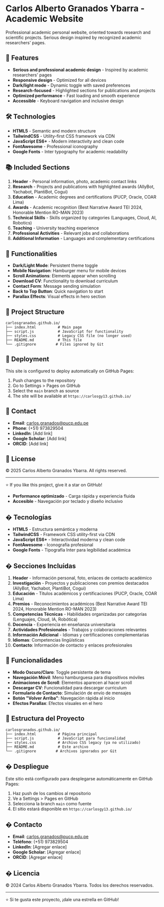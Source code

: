 # Carlos Alberto Granados Ybarra - Academic Website

Professional academic personal website, oriented towards research and scientific projects. Serious design inspired by recognized academic researchers' pages.

## 🎯 Features

- **Serious and professional academic design** - Inspired by academic researchers' pages
- **Responsive design** - Optimized for all devices
- **Dark/light mode** - Dynamic toggle with saved preferences
- **Research-focused** - Highlighted sections for publications and projects
- **Optimized performance** - Fast loading and smooth experience
- **Accessible** - Keyboard navigation and inclusive design

## 🛠 Technologies

- **HTML5** - Semantic and modern structure
- **TailwindCSS** - Utility-first CSS framework via CDN
- **JavaScript ES6+** - Modern interactivity and clean code
- **FontAwesome** - Professional iconography
- **Google Fonts** - Inter typography for academic readability

## 📚 Included Sections

1. **Header** - Personal information, photo, academic contact links
2. **Research** - Projects and publications with highlighted awards (AllyBot, Yachabot, PlantiBot, Cogui)
3. **Education** - Academic degrees and certifications (PUCP, Oracle, COAR Lima)
4. **Awards** - Academic recognition (Best Narrative Award TEI 2024, Honorable Mention RO-MAN 2023)
5. **Technical Skills** - Skills organized by categories (Languages, Cloud, AI, Robotics)
6. **Teaching** - University teaching experience
7. **Professional Activities** - Relevant jobs and collaborations
8. **Additional Information** - Languages and complementary certifications

## 🌟 Functionalities

- **Dark/Light Mode**: Persistent theme toggle
- **Mobile Navigation**: Hamburger menu for mobile devices
- **Scroll Animations**: Elements appear when scrolling
- **Download CV**: Functionality to download curriculum
- **Contact Form**: Message sending simulation
- **Back to Top Button**: Quick navigation to start
- **Parallax Effects**: Visual effects in hero section

## 📂 Project Structure

```
carlosgranados.github.io/
├── index.html          # Main page
├── script.js           # JavaScript for functionality
├── styles.css          # Legacy CSS file (no longer used)
├── README.md           # This file
└── .gitignore         # Files ignored by Git
```

## 🚀 Deployment

This site is configured to deploy automatically on GitHub Pages:

1. Push changes to the repository
2. Go to Settings > Pages on GitHub
3. Select the `main` branch as source
4. The site will be available at `https://carlosgy13.github.io/`

## 📧 Contact

- **Email**: carlos.granados@pucp.edu.pe
- **Phone**: (+51) 973829504
- **LinkedIn**: [Add link]
- **Google Scholar**: [Add link]
- **ORCID**: [Add link]

## 📄 License

© 2025 Carlos Alberto Granados Ybarra. All rights reserved.

---

⭐ If you like this project, give it a star on GitHub!
- **Performance optimizado** - Carga rápida y experiencia fluida
- **Accesible** - Navegación por teclado y diseño inclusivo

## � Tecnologías

- **HTML5** - Estructura semántica y moderna
- **TailwindCSS** - Framework CSS utility-first via CDN
- **JavaScript ES6+** - Interactividad moderna y clean code
- **FontAwesome** - Iconografía profesional
- **Google Fonts** - Tipografía Inter para legibilidad académica

## � Secciones Incluidas

1. **Header** - Información personal, foto, enlaces de contacto académico
2. **Investigación** - Proyectos y publicaciones con premios destacados (AllyBot, Yachabot, PlantiBot, Cogui)
3. **Educación** - Títulos académicos y certificaciones (PUCP, Oracle, COAR Lima)
4. **Premios** - Reconocimientos académicos (Best Narrative Award TEI 2024, Honorable Mention RO-MAN 2023)
5. **Competencias Técnicas** - Habilidades organizadas por categorías (Lenguajes, Cloud, IA, Robótica)
6. **Docencia** - Experiencia en enseñanza universitaria
7. **Actividades Profesionales** - Trabajos y colaboraciones relevantes
8. **Información Adicional** - Idiomas y certificaciones complementarias
8. **Idiomas**: Competencias lingüísticas
9. **Contacto**: Información de contacto y enlaces profesionales

## 🌟 Funcionalidades

- **Modo Oscuro/Claro**: Toggle persistente de tema
- **Navegación Móvil**: Menú hamburguesa para dispositivos móviles
- **Animaciones de Scroll**: Elementos aparecen al hacer scroll
- **Descargar CV**: Funcionalidad para descargar curriculum
- **Formulario de Contacto**: Simulación de envío de mensajes
- **Botón "Volver Arriba"**: Navegación rápida al inicio
- **Efectos Parallax**: Efectos visuales en el hero

## 📂 Estructura del Proyecto

```
carlosgranados.github.io/
├── index.html          # Página principal
├── script.js           # JavaScript para funcionalidad
├── styles.css          # Archivo CSS legacy (ya no utilizado)
├── README.md           # Este archivo
└── .gitignore         # Archivos ignorados por Git
```

## � Despliegue

Este sitio está configurado para desplegarse automáticamente en GitHub Pages:

1. Haz push de los cambios al repositorio
2. Ve a Settings > Pages en GitHub
3. Selecciona la branch `main` como fuente
4. El sitio estará disponible en `https://carlosgy13.github.io/`

## � Contacto

- **Email**: carlos.granados@pucp.edu.pe
- **Teléfono**: (+51) 973829504
- **LinkedIn**: [Agregar enlace]
- **Google Scholar**: [Agregar enlace]
- **ORCID**: [Agregar enlace]

## � Licencia

© 2024 Carlos Alberto Granados Ybarra. Todos los derechos reservados.

---

⭐ Si te gusta este proyecto, ¡dale una estrella en GitHub!

